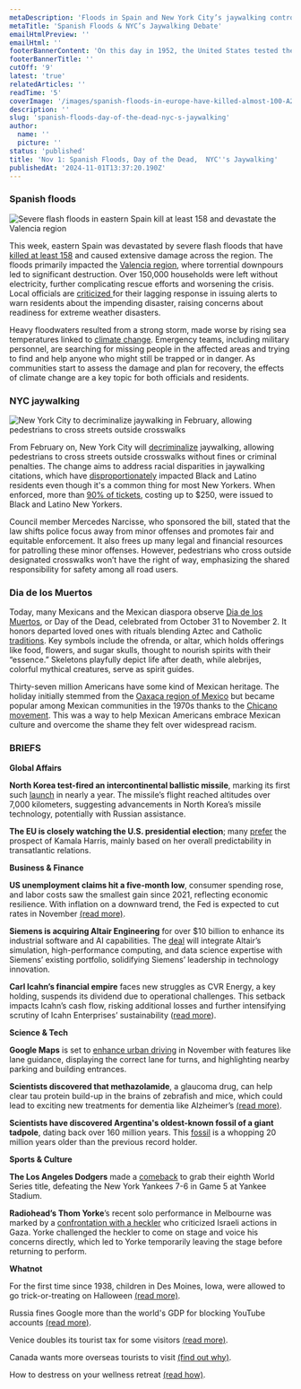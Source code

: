 ```yaml
---
metaDescription: 'Floods in Spain and New York City’s jaywalking controversies bring unexpected social challenges.'
metaTitle: 'Spanish Floods & NYC’s Jaywalking Debate'
emailHtmlPreview: ''
emailHtml: ''
footerBannerContent: 'On this day in 1952, the United States tested the first thermonuclear bomb on an atoll in the Marshall Islands, led by Edward Teller and other scientists.'
footerBannerTitle: ''
cutOff: '9'
latest: 'true'
relatedArticles: ''
readTime: '5'
coverImage: '/images/spanish-floods-in-europe-have-killed-almost-100-A2NT.jpg'
description: ''
slug: 'spanish-floods-day-of-the-dead-nyc-s-jaywalking'
author:
  name: ''
  picture: ''
status: 'published'
title: 'Nov 1: Spanish Floods, Day of the Dead,  NYC''s Jaywalking'
publishedAt: '2024-11-01T13:37:20.190Z'
---
```


### Spanish floods

![Severe flash floods in eastern Spain kill at least 158 and devastate the Valencia region](/images/spanish-floods-in-europe-have-killed-almost-100-kzMj.jpg)

This week, eastern Spain was devastated by severe flash floods that have [killed at least 158](https://www.dw.com/en/spain-floods-death-toll-climbs-as-rescuers-seek-survivors/a-70646793) and caused extensive damage across the region. The floods primarily impacted the [Valencia region](https://www.britannica.com/place/Valencia-autonomous-area-Spain), where torrential downpours led to significant destruction. Over 150,000 households were left without electricity, further complicating rescue efforts and worsening the crisis. Local officials are [criticized ](https://www.politico.eu/article/spain-floods-valencia-europe-climate-change-preparation/)for their lagging response in issuing alerts to warn residents about the impending disaster, raising concerns about readiness for extreme weather disasters.

Heavy floodwaters resulted from a strong storm, made worse by rising sea temperatures linked to [climate change](https://www.dw.com/en/in-the-aftermath-of-flooding-in-spain-and-elsewhere-5-charts-to-help-explain-climate-science-v2/a-69289787). Emergency teams, including military personnel, are searching for missing people in the affected areas and trying to find and help anyone who might still be trapped or in danger. As communities start to assess the damage and plan for recovery, the effects of climate change are a key topic for both officials and residents.

### NYC jaywalking

![New York City to decriminalize jaywalking in February, allowing pedestrians to cross streets outside crosswalks](/images/new-yorkers-can-legally-jaywalk-now-k1Mj.jpg)

From February on, New York City will [decriminalize](https://www.cbsnews.com/newyork/news/jaywalking-legalized-in-nyc/) jaywalking, allowing pedestrians to cross streets outside crosswalks without fines or criminal penalties. The change aims to address racial disparities in jaywalking citations, which have [disproportionately](https://www.reckon.news/news/2024/05/nypd-disproportionately-cited-people-of-color-for-jaywalking-in-2023-mirroring-racist-enforcement-nationwide.html) impacted Black and Latino residents even though it's a common thing for most New Yorkers. When enforced, more than [90% of tickets](https://www.amny.com/transit/nyc-officially-decriminalizes-jaywalking-ending-a-66-year-ban-that-was-scarcely-enforced/), costing up to $250, were issued to Black and Latino New Yorkers.

Council member Mercedes Narcisse, who sponsored the bill, stated that the law shifts police focus away from minor offenses and promotes fair and equitable enforcement. It also frees up many legal and financial resources for patrolling these minor offenses. However, pedestrians who cross outside designated crosswalks won’t have the right of way, emphasizing the shared responsibility for safety among all road users.

### Dia de los Muertos

Today, many Mexicans and the Mexican diaspora observe [Dia de los Muertos](https://eu.usatoday.com/story/graphics/2024/10/28/day-of-the-dead-dia-de-los-muertos-visual-guide/75790458007/), or Day of the Dead, celebrated from October 31 to November 2. It honors departed loved ones with rituals blending Aztec and Catholic [traditions](https://www.nationalgeographic.com/culture/article/top-ten-day-of-dead-mexico). Key symbols include the ofrenda, or altar, which holds offerings like food, flowers, and sugar skulls, thought to nourish spirits with their “essence.” Skeletons playfully depict life after death, while alebrijes, colorful mythical creatures, serve as spirit guides.

Thirty-seven million Americans have some kind of Mexican heritage. The holiday initially stemmed from the [Oaxaca region of Mexico](https://www.axios.com/local/salt-lake-city/2023/11/01/dia-los-muertos-day-dead-latinos) but became popular among Mexican communities in the 1970s thanks to the [Chicano movement](https://www.history.com/news/chicano-movement). This was a way to help Mexican Americans embrace Mexican culture and overcome the shame they felt over widespread racism.

### BRIEFS

**Global Affairs**

**North Korea test-fired an intercontinental ballistic missile**, marking its first such [launch](https://apnews.com/article/north-korea-missile-launch-377c07eac46ad41bda0d4445df6f51d5) in nearly a year. The missile’s flight reached altitudes over 7,000 kilometers, suggesting advancements in North Korea’s missile technology, potentially with Russian assistance.

**The EU is closely watching the U.S. presidential election**; many [prefer](https://www.dw.com/en/us-election-2024-why-the-eu-wants-kamala-harris-in-the-white-house-v2/a-70644670) the prospect of Kamala Harris, mainly based on her overall predictability in transatlantic relations.

**Business & Finance**

**US unemployment claims hit a five-month low**, consumer spending rose, and labor costs saw the smallest gain since 2021, reflecting economic resilience. With inflation on a downward trend, the Fed is expected to cut rates in November [(read more)](https://abcnews.go.com/Business/wireStory/us-applications-jobless-benefits-fall-layoffs-remain-historically-115348959).

**Siemens is acquiring Altair Engineering** for over $10 billion to enhance its industrial software and AI capabilities. The [deal](https://www.euronews.com/business/2024/10/31/siemens-buys-us-software-group-in-deal-worth-billions-of-euros) will integrate Altair’s simulation, high-performance computing, and data science expertise with Siemens’ existing portfolio, solidifying Siemens’ leadership in technology innovation.

**Carl Icahn’s financial empire** faces new struggles as CVR Energy, a key holding, suspends its dividend due to operational challenges. This setback impacts Icahn’s cash flow, risking additional losses and further intensifying scrutiny of Icahn Enterprises’ sustainability ([read more](https://www.marketwatch.com/amp/story/icahn-enterprises-stock-slides-4-as-majority-owned-cvr-energy-suspends-its-dividend-bb8fe9bf)).

**Science & Tech**

**Google Maps** is set to [enhance urban driving](https://www.theverge.com/2024/10/31/24284455/google-maps-enhanced-navigation-features-city-driving) in November with features like lane guidance, displaying the correct lane for turns, and highlighting nearby parking and building entrances.

**Scientists discovered that methazolamide**, a glaucoma drug, can help clear tau protein build-up in the brains of zebrafish and mice, which could lead to exciting new treatments for dementia like Alzheimer’s [(read more)](https://scitechdaily.com/scientists-discover-common-eye-medication-could-outsmart-alzheimers/).

**Scientists have discovered Argentina's oldest-known fossil of a giant tadpole**, dating back over 160 million years. This [fossil](https://apnews.com/article/tadpole-frog-fossil-amphibian-evolution-e59f5b95d2e35ff6d66b3bd2c4304ed4) is a whopping 20 million years older than the previous record holder.

**Sports & Culture**

**The Los Angeles Dodgers** made a [comeback](https://edition.cnn.com/2024/10/30/sport/yankees-dodgers-world-series-game-5-spt-intl/index.html) to grab their eighth World Series title, defeating the New York Yankees 7-6 in Game 5 at Yankee Stadium.

**Radiohead’s Thom Yorke**’s recent solo performance in Melbourne was marked by a [confrontation with a heckler](https://www.bbc.com/news/articles/c5yrv2zyd22o) who criticized Israeli actions in Gaza. Yorke challenged the heckler to come on stage and voice his concerns directly, which led to Yorke temporarily leaving the stage before returning to perform.

**Whatnot**

For the first time since 1938, children in Des Moines, Iowa, were allowed to go trick-or-treating on Halloween [(read more)](https://edition.cnn.com/2024/10/31/us/des-moines-iowa-halloween-beggars-night/index.html).

Russia fines Google more than the world's GDP for blocking YouTube accounts [(read more)](https://news.sky.com/story/russia-fines-google-more-than-worlds-entire-gdp-for-blocking-youtube-accounts-13245208).

Venice doubles its tourist tax for some visitors [(read more)](https://www.thrillist.com/news/nation/venice-introducing-entry-fee-for-tourists).

Canada wants more overseas tourists to visit [(find out why)](https://www.bbc.com/news/articles/cp396g01g6xo).

How to destress on your wellness retreat [(read how)](https://www.thrillist.com/travel/how-to-actually-destress-on-vacation).